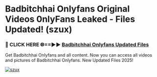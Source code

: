 # Badbitchhai Onlyfans Original Videos 0nlyFans Leaked - Files Updated! (szux)

<h3>🔴 CLICK HERE 🌐==►► <a href="https://tinyurl.com/ehrbuxhb" rel="nofollow">Badbitchhai Onlyfans Updated Files</a></h3>

Get Badbitchhai Onlyfans and all content. Now you can access all videos and pictures of Badbitchhai Onlyfans. New Updated Files 2025!

[![szux](https://i.imgur.com/lVYEuWS.gif)](https://tinyurl.com/ehrbuxhb)
